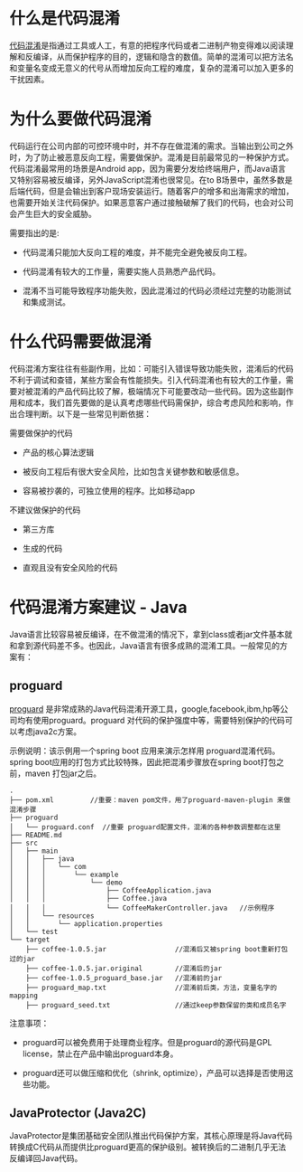 # 什么是代码混淆

[代码混淆](https://en.wikipedia.org/wiki/Obfuscation_(software))是指通过工具或人工，有意的把程序代码或者二进制产物变得难以阅读理解和反编译，从而保护程序的目的，逻辑和隐含的数值。简单的混淆可以把方法名和变量名变成无意义的代号从而增加反向工程的难度，复杂的混淆可以加入更多的干扰因素。

# 为什么要做代码混淆

代码运行在公司内部的可控环境中时，并不存在做混淆的需求。当输出到公司之外时，为了防止被恶意反向工程，需要做保护。混淆是目前最常见的一种保护方式。代码混淆最常用的场景是Android app，因为需要分发给终端用户，而Java语言又特别容易被反编译，另外JavaScript混淆也很常见。在to B场景中，虽然多数是后端代码，但是会输出到客户现场安装运行。随着客户的增多和出海需求的增加，也需要开始关注代码保护。如果恶意客户通过接触破解了我们的代码，也会对公司会产生巨大的安全威胁。

需要指出的是:

- 代码混淆只能加大反向工程的难度，并不能完全避免被反向工程。

- 代码混淆有较大的工作量，需要实施人员熟悉产品代码。

- 混淆不当可能导致程序功能失败，因此混淆过的代码必须经过完整的功能测试和集成测试。

# 什么代码需要做混淆

代码混淆方案往往有些副作用，比如：可能引入错误导致功能失败，混淆后的代码不利于调试和查错，某些方案会有性能损失。引入代码混淆也有较大的工作量，需要对被混淆的产品代码比较了解，极端情况下可能要改动一些代码。因为这些副作用和成本，我们首先要做的是认真考虑哪些代码需保护，综合考虑风险和影响，作出合理判断。以下是一些常见判断依据：

需要做保护的代码

- 产品的核心算法逻辑

- 被反向工程后有很大安全风险，比如包含关键参数和敏感信息。

- 容易被抄袭的，可独立使用的程序。比如移动app

不建议做保护的代码

- 第三方库

- 生成的代码

- 直观且没有安全风险的代码

# 代码混淆方案建议 - Java

Java语言比较容易被反编译，在不做混淆的情况下，拿到class或者jar文件基本就和拿到源代码差不多。也因此，Java语言有很多成熟的混淆工具。一般常见的方案有：

## proguard 

[proguard](https://www.guardsquare.com/en/products/proguard) 是非常成熟的Java代码混淆开源工具，google,facebook,ibm,hp等公司均有使用proguard。proguard 对代码的保护强度中等，需要特别保护的代码可以考虑java2c方案。

示例说明：该示例用一个spring boot 应用来演示怎样用 proguard混淆代码。spring boot应用的打包方式比较特殊，因此把混淆步骤放在spring boot打包之前，maven 打包jar之后。

```plain
.
├── pom.xml         //重要：maven pom文件，用了proguard-maven-plugin 来做混淆步骤   
├── proguard
│   └── proguard.conf  //重要 proguard配置文件，混淆的各种参数调整都在这里
├── README.md
├── src
│   ├── main
│   │   ├── java
│   │   │   └── com
│   │   │       └── example
│   │   │           └── demo
│   │   │               ├── CoffeeApplication.java   
│   │   │               ├── Coffee.java
│   │   │               └── CoffeeMakerController.java   //示例程序
│   │   └── resources
│   │       └── application.properties
│   └── test
└── target
    ├── coffee-1.0.5.jar                 //混淆后又被spring boot重新打包过的jar
    ├── coffee-1.0.5.jar.original        //混淆后的jar
    ├── coffee-1.0.5_proguard_base.jar   //混淆前的jar
    ├── proguard_map.txt                 //混淆前后类，方法，变量名字的mapping
    ├── proguard_seed.txt                //通过keep参数保留的类和成员名字
```

注意事项：

- proguard可以被免费用于处理商业程序。但是proguard的源代码是GPL license，禁止在产品中输出proguard本身。

- proguard还可以做压缩和优化（shrink, optimize），产品可以选择是否使用这些功能。

##  JavaProtector (Java2C)



JavaProtector是集团基础安全团队推出代码保护方案，其核心原理是将Java代码转换成C代码从而提供比proguard更高的保护级别。被转换后的二进制几乎无法反编译回Java代码。